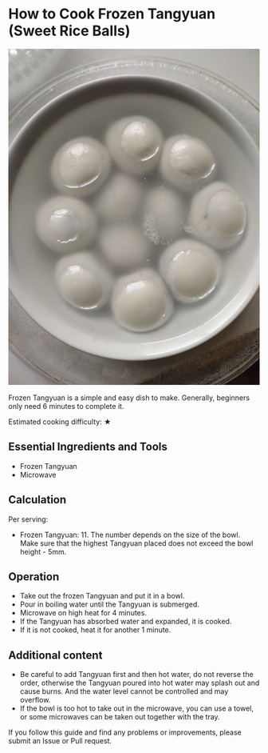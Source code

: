 # How to Cook Frozen Tangyuan (Sweet Rice Balls)

![Frozen Tangyuan](./速冻汤圆.jpg)

Frozen Tangyuan is a simple and easy dish to make. Generally, beginners only need 6 minutes to complete it.

Estimated cooking difficulty: ★

## Essential Ingredients and Tools

*   Frozen Tangyuan
*   Microwave

## Calculation

Per serving:

*   Frozen Tangyuan: 11. The number depends on the size of the bowl. Make sure that the highest Tangyuan placed does not exceed the bowl height - 5mm.

## Operation

*   Take out the frozen Tangyuan and put it in a bowl.
*   Pour in boiling water until the Tangyuan is submerged.
*   Microwave on high heat for 4 minutes.
*   If the Tangyuan has absorbed water and expanded, it is cooked.
*   If it is not cooked, heat it for another 1 minute.

## Additional content

*   Be careful to add Tangyuan first and then hot water, do not reverse the order, otherwise the Tangyuan poured into hot water may splash out and cause burns. And the water level cannot be controlled and may overflow.
*   If the bowl is too hot to take out in the microwave, you can use a towel, or some microwaves can be taken out together with the tray.

If you follow this guide and find any problems or improvements, please submit an Issue or Pull request.
